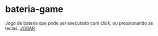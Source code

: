 # bateria-game
 Jogo de bateria que pode ser executado com click, ou pressionando as teclas.
[JOGAR](https://bateria-game-mpaullos.vercel.app/)
